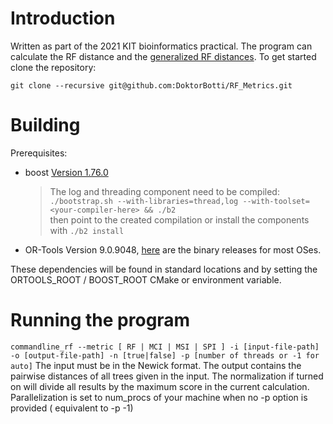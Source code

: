 # Introduction

Written as part of the 2021 KIT bioinformatics practical. The program can calculate the RF distance and the [generalized RF distances][1].
To get started clone the repository:

```
git clone --recursive git@github.com:DoktorBotti/RF_Metrics.git
```

# Building
Prerequisites:
 - boost [Version 1.76.0][2]
   > The log and threading component need to be compiled:  
   > `./bootstrap.sh --with-libraries=thread,log --with-toolset=<your-compiler-here> && ./b2`  
   > then point to the created compilation or install the components with `./b2 install`
 - OR-Tools Version 9.0.9048, [here][3] are the binary releases for most OSes.

These dependencies will be found in standard locations and by setting the ORTOOLS_ROOT / BOOST_ROOT CMake or environment variable.

# Running the program
`commandline_rf --metric [ RF | MCI | MSI | SPI ] -i [input-file-path] -o [output-file-path] -n [true|false] -p [number of threads or -1 for auto]`
The input must be in the Newick format.
The output contains the pairwise distances of all trees given in the input.
The normalization if turned on will divide all results by the maximum score in the current calculation.
Parallelization is set to num_procs of your machine when no -p option is provided ( equivalent to -p -1)

[1]: https://doi.org/10.1093/bioinformatics/btaa614
[2]: https://boostorg.jfrog.io/artifactory/main/release/1.76.0/source/boost_1_76_0.tar.bz2
[3]: https://github.com/google/or-tools/releases/tag/v9.0